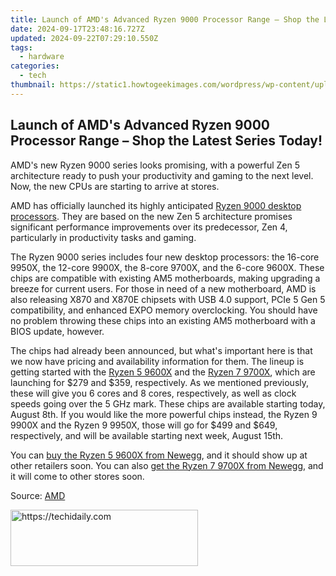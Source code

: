 ```yaml
---
title: Launch of AMD's Advanced Ryzen 9000 Processor Range – Shop the Latest Series Today!
date: 2024-09-17T23:48:16.727Z
updated: 2024-09-22T07:29:10.550Z
tags:
  - hardware
categories:
  - tech
thumbnail: https://static1.howtogeekimages.com/wordpress/wp-content/uploads/2024/06/amd-ryzen-9000-hero.jpg
---
```


## Launch of AMD's Advanced Ryzen 9000 Processor Range – Shop the Latest Series Today!

AMD's new Ryzen 9000 series looks promising, with a powerful Zen 5 architecture ready to push your productivity and gaming to the next level. Now, the new CPUs are starting to arrive at stores.

 AMD has officially launched its highly anticipated [Ryzen 9000 desktop processors](https://techidaily.com/the-way-to-recover-deleted-pictures-on-infinix-smart-8-without-backup-by-fonelab-android-recover-pictures/). They are based on the new Zen 5 architecture promises significant performance improvements over its predecessor, Zen 4, particularly in productivity tasks and gaming.

 The Ryzen 9000 series includes four new desktop processors: the 16-core 9950X, the 12-core 9900X, the 8-core 9700X, and the 6-core 9600X. These chips are compatible with existing AM5 motherboards, making upgrading a breeze for current users. For those in need of a new motherboard, AMD is also releasing X870 and X870E chipsets with USB 4.0 support, PCIe 5 Gen 5 compatibility, and enhanced EXPO memory overclocking. You should have no problem throwing these chips into an existing AM5 motherboard with a BIOS update, however.

 The chips had already been announced, but what's important here is that we now have pricing and availability information for them. The lineup is getting started with the [Ryzen 5 9600X](https://shop-links.co/link/?exclusive=1&publisher_slug=itechdaily19598&url=https%3A%2F%2Fclick.linksynergy.com%2Fdeeplink%3Fid%3D2QzUaswX1as%26mid%3D44583%26u1%3DUUhtgUeUpU2004684%26murl%3Dhttps%253A%252F%252Fwww.newegg.com%252Fareyouahuman%253Freferer%253Dhttps%25253A%25252F%25252Fwww.newegg.com%25252Famd-ryzen-5-9600x-3-9-ghz-6-core-am5-65w-processor-100-100001405wof%25252Fp%25252FN82E16819113844%26ourl%3Dhttps%253A%252F%252Fwww.newegg.com%252Famd-ryzen-5-9600x-3-9-ghz-6-core-am5-65w-processor-100-100001405wof%252Fp%252FN82E16819113844) and the [Ryzen 7 9700X](https://shop-links.co/link/?exclusive=1&publisher_slug=itechdaily19598&url=https%3A%2F%2Fclick.linksynergy.com%2Fdeeplink%3Fid%3D2QzUaswX1as%26mid%3D44583%26u1%3DUUhtgUeUpU2004684%26murl%3Dhttps%253A%252F%252Fwww.newegg.com%252Fareyouahuman%253Freferer%253Dhttps%25253A%25252F%25252Fwww.newegg.com%25252Famd-ryzen-7-9700x-3-8-ghz-8-core-am5-65w-processor-100-100001404wof%25252Fp%25252FN82E16819113843%26ourl%3Dhttps%253A%252F%252Fwww.newegg.com%252Famd-ryzen-7-9700x-3-8-ghz-8-core-am5-65w-processor-100-100001404wof%252Fp%252FN82E16819113843), which are launching for $279 and $359, respectively. As we mentioned previously, these will give you 6 cores and 8 cores, respectively, as well as clock speeds going over the 5 GHz mark. These chips are available starting today, August 8th. If you would like the more powerful chips instead, the Ryzen 9 9900X and the Ryzen 9 9950X, those will go for $499 and $649, respectively, and will be available starting next week, August 15th.

 You can [buy the Ryzen 5 9600X from Newegg](https://shop-links.co/link/?exclusive=1&publisher_slug=itechdaily19598&url=https%3A%2F%2Fclick.linksynergy.com%2Fdeeplink%3Fid%3D2QzUaswX1as%26mid%3D44583%26u1%3DUUhtgUeUpU2004684%26murl%3Dhttps%253A%252F%252Fwww.newegg.com%252Fareyouahuman%253Freferer%253Dhttps%25253A%25252F%25252Fwww.newegg.com%25252Famd-ryzen-5-9600x-3-9-ghz-6-core-am5-65w-processor-100-100001405wof%25252Fp%25252FN82E16819113844%26ourl%3Dhttps%253A%252F%252Fwww.newegg.com%252Famd-ryzen-5-9600x-3-9-ghz-6-core-am5-65w-processor-100-100001405wof%252Fp%252FN82E16819113844), and it should show up at other retailers soon. You can also [get the Ryzen 7 9700X from Newegg](https://shop-links.co/link/?exclusive=1&publisher_slug=itechdaily19598&url=https%3A%2F%2Fclick.linksynergy.com%2Fdeeplink%3Fid%3D2QzUaswX1as%26mid%3D44583%26u1%3DUUhtgUeUpU2004684%26murl%3Dhttps%253A%252F%252Fwww.newegg.com%252Fareyouahuman%253Freferer%253Dhttps%25253A%25252F%25252Fwww.newegg.com%25252Famd-ryzen-7-9700x-3-8-ghz-8-core-am5-65w-processor-100-100001404wof%25252Fp%25252FN82E16819113843%26ourl%3Dhttps%253A%252F%252Fwww.newegg.com%252Famd-ryzen-7-9700x-3-8-ghz-8-core-am5-65w-processor-100-100001404wof%252Fp%252FN82E16819113843), and it will come to other stores soon.

 Source: [AMD](https://x.com/AMDRyzen/status/1820956835794358451)

<ins class="adsbygoogle"
     style="display:block"
     data-ad-format="autorelaxed"
     data-ad-client="ca-pub-7571918770474297"
     data-ad-slot="1223367746"></ins>

<ins class="adsbygoogle"
     style="display:block"
     data-ad-client="ca-pub-7571918770474297"
     data-ad-slot="8358498916"
     data-ad-format="auto"
     data-full-width-responsive="true"></ins>



<!-- affiliate ads begin -->
<a href="https://laganoo.pxf.io/c/5597632/1528685/16446" target="_top" id="1528685">
  <img src="//a.impactradius-go.com/display-ad/16446-1528685" border="0" alt="https://techidaily.com" width="300" height="90"/>
</a>
<img height="0" width="0" src="https://laganoo.pxf.io/i/5597632/1528685/16446" style="position:absolute;visibility:hidden;" border="0" />
<!-- affiliate ads end -->

